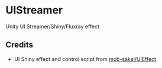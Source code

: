 # UIStreamer
Unity UI Streamer/Shiny/Fluxray effect

## Credits

* UI Shiny effect and control script from [mob-sakai/UIEffect](https://github.com/mob-sakai/UIEffect)